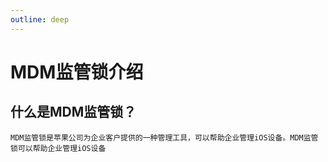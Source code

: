 ```yaml
---
outline: deep
---
```


# MDM监管锁介绍

## 什么是MDM监管锁？
    
    MDM监管锁是苹果公司为企业客户提供的一种管理工具，可以帮助企业管理iOS设备。MDM监管锁可以帮助企业管理iOS设备



